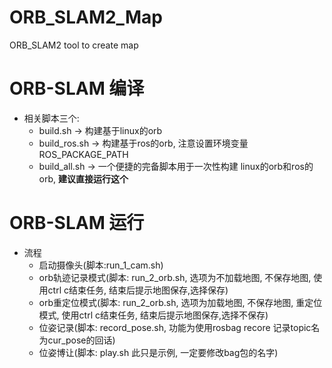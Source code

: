 # ORB_SLAM2_Map
ORB_SLAM2 tool to create map

# ORB-SLAM 编译
- 相关脚本三个:
  - build.sh -> 构建基于linux的orb
  - build_ros.sh -> 构建基于ros的orb, 注意设置环境变量ROS_PACKAGE_PATH
  - build_all.sh -> 一个便捷的完备脚本用于一次性构建 linux的orb和ros的orb, **建议直接运行这个**
# ORB-SLAM 运行
- 流程
  - 启动摄像头(脚本:run_1_cam.sh)
  - orb轨迹记录模式(脚本: run_2_orb.sh, 选项为不加载地图, 不保存地图, 使用ctrl c结束任务, 结束后提示地图保存,选择保存)
  - orb重定位模式(脚本: run_2_orb.sh, 选项为加载地图, 不保存地图, 重定位模式, 使用ctrl c结束任务, 结束后提示地图保存,选择不保存)
  - 位姿记录(脚本: record_pose.sh, 功能为使用rosbag recore 记录topic名为cur_pose的回话)
  - 位姿博让(脚本: play.sh 此只是示例, 一定要修改bag包的名字)
